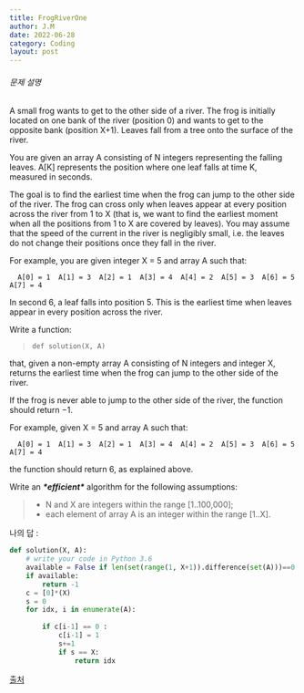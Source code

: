 ```yaml
---
title: FrogRiverOne
author: J.M
date: 2022-06-28
category: Coding
layout: post
---
```


###### 문제 설명

A small frog wants to get to the other side of a river. The frog is initially located on one bank of the river (position 0) and wants to get to the opposite bank (position X+1). Leaves fall from a tree onto the surface of the river.

You are given an array A consisting of N integers representing the falling leaves. A[K] represents the position where one leaf falls at time K, measured in seconds.

The goal is to find the earliest time when the frog can jump to the other side of the river. The frog can cross only when leaves appear at every position across the river from 1 to X (that is, we want to find the earliest moment when all the positions from 1 to X are covered by leaves). You may assume that the speed of the current in the river is negligibly small, i.e. the leaves do not change their positions once they fall in the river.

For example, you are given integer X = 5 and array A such that:

```
  A[0] = 1  A[1] = 3  A[2] = 1  A[3] = 4  A[4] = 2  A[5] = 3  A[6] = 5  A[7] = 4
```

In second 6, a leaf falls into position 5. This is the earliest time when leaves appear in every position across the river.

Write a function:

> ```
> def solution(X, A)
> ```

that, given a non-empty array A consisting of N integers and integer X, returns the earliest time when the frog can jump to the other side of the river.

If the frog is never able to jump to the other side of the river, the function should return −1.

For example, given X = 5 and array A such that:

```
  A[0] = 1  A[1] = 3  A[2] = 1  A[3] = 4  A[4] = 2  A[5] = 3  A[6] = 5  A[7] = 4
```

the function should return 6, as explained above.

Write an ***\*efficient\**** algorithm for the following assumptions:

> - N and X are integers within the range [1..100,000];
> - each element of array A is an integer within the range [1..X].

나의 답 :

```python
def solution(X, A):
    # write your code in Python 3.6
    available = False if len(set(range(1, X+1)).difference(set(A)))==0 else True
    if available:
        return -1
    c = [0]*(X)
    s = 0
    for idx, i in enumerate(A):
        
        if c[i-1] == 0 :
            c[i-1] = 1
            s+=1
            if s == X:
                return idx
```

[출처](https://app.codility.com/programmers/lessons/4-counting_elements/frog_river_one/start/)



